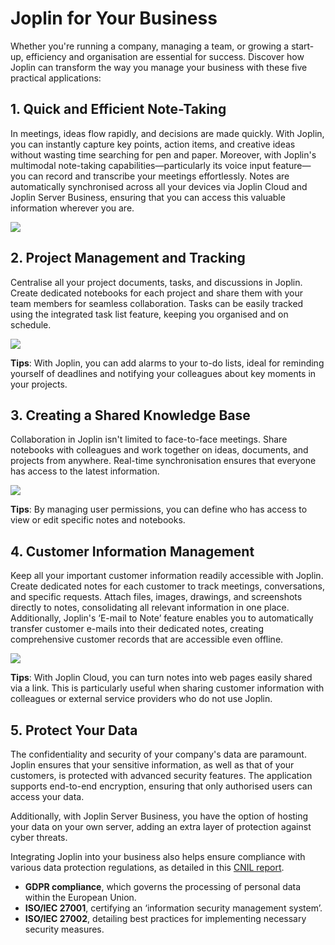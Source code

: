 # Joplin for Your Business  

Whether you're running a company, managing a team, or growing a start-up, efficiency and organisation are essential for success. Discover how Joplin can transform the way you manage your business with these five practical applications:  

## 1\. Quick and Efficient Note-Taking  

In meetings, ideas flow rapidly, and decisions are made quickly. With Joplin, you can instantly capture key points, action items, and creative ideas without wasting time searching for pen and paper. Moreover, with Joplin's multimodal note-taking capabilities—particularly its voice input feature—you can record and transcribe your meetings effortlessly. Notes are automatically synchronised across all your devices via Joplin Cloud and Joplin Server Business, ensuring that you can access this valuable information wherever you are.  

<img src="https://raw.githubusercontent.com/laurent22/joplin/dev/Assets/WebsiteAssets/images/use_cases/business/meeting.png" max-width="500px"/>  

## 2\. Project Management and Tracking  

Centralise all your project documents, tasks, and discussions in Joplin. Create dedicated notebooks for each project and share them with your team members for seamless collaboration. Tasks can be easily tracked using the integrated task list feature, keeping you organised and on schedule.  

<img src="https://raw.githubusercontent.com/laurent22/joplin/dev/Assets/WebsiteAssets/images/use_cases/business/tracking.png" max-width="500px"/>  

**Tips**: With Joplin, you can add alarms to your to-do lists, ideal for reminding yourself of deadlines and notifying your colleagues about key moments in your projects.  

## 3\. Creating a Shared Knowledge Base  

Collaboration in Joplin isn't limited to face-to-face meetings. Share notebooks with colleagues and work together on ideas, documents, and projects from anywhere. Real-time synchronisation ensures that everyone has access to the latest information.  

<img src="https://raw.githubusercontent.com/laurent22/joplin/dev/Assets/WebsiteAssets/images/use_cases/business/share.png" max-width="500px"/>  

**Tips**: By managing user permissions, you can define who has access to view or edit specific notes and notebooks.  

## 4\. Customer Information Management  

Keep all your important customer information readily accessible with Joplin. Create dedicated notes for each customer to track meetings, conversations, and specific requests. Attach files, images, drawings, and screenshots directly to notes, consolidating all relevant information in one place. Additionally, Joplin's ‘E-mail to Note’ feature enables you to automatically transfer customer e-mails into their dedicated notes, creating comprehensive customer records that are accessible even offline.  

<img src="https://raw.githubusercontent.com/laurent22/joplin/dev/Assets/WebsiteAssets/images/use_cases/business/customers.png" max-width="500px"/>  

**Tips**: With Joplin Cloud, you can turn notes into web pages easily shared via a link. This is particularly useful when sharing customer information with colleagues or external service providers who do not use Joplin.  

## 5\. Protect Your Data  

The confidentiality and security of your company's data are paramount. Joplin ensures that your sensitive information, as well as that of your customers, is protected with advanced security features. The application supports end-to-end encryption, ensuring that only authorised users can access your data.  

Additionally, with Joplin Server Business, you have the option of hosting your data on your own server, adding an extra layer of protection against cyber threats.  

Integrating Joplin into your business also helps ensure compliance with various data protection regulations, as detailed in this [CNIL report](https://www.cnil.fr/fr/liso-27701-une-norme-internationale-pour-la-protection-des-donnees-personnelles#:~:text=Depuis%20de%20nombreuses%20ann%C3%A9es%2C%20la,des%20mesures%20de%20s%C3%A9curit%C3%A9%20n%C3%A9cessaires.).  

- **GDPR compliance**, which governs the processing of personal data within the European Union.  
- **ISO/IEC 27001**, certifying an ‘information security management system’.  
- **ISO/IEC 27002**, detailing best practices for implementing necessary security measures.  